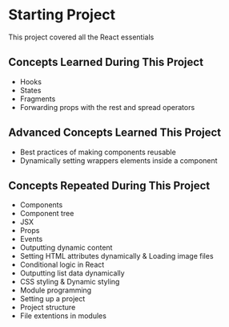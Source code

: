 # Starting Project

This project covered all the React essentials

## Concepts Learned During This Project

- Hooks
- States
- Fragments
- Forwarding props with the rest and spread operators

## Advanced Concepts Learned This Project

- Best practices of making components reusable
- Dynamically setting wrappers elements inside a component

## Concepts Repeated During This Project

- Components
- Component tree
- JSX
- Props
- Events
- Outputting dynamic content
- Setting HTML attributes dynamically & Loading image files
- Conditional logic in React
- Outputting list data dynamically
- CSS styling & Dynamic styling
- Module programming
- Setting up a project
- Project structure
- File extentions in modules
